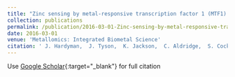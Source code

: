 ```yaml
---
title: "Zinc sensing by metal-responsive transcription factor 1 (MTF1) controls metallothionein and ZnT1 expression to buffer the sensitivity of the transcriptome response to zinc"
collection: publications
permalink: /publication/2016-03-01-Zinc-sensing-by-metal-responsive-transcription-factor-1-MTF1-controls-metallothionein-and-ZnT1-expression-to-buffer-the-sensitivity-of-the-transcriptome-response-to-zinc
date: 2016-03-01
venue: 'Metallomics: Integrated Biometal Science'
citation: ' J. Hardyman,  J. Tyson,  K. Jackson,  C. Aldridge,  S. Cockell,  L. Wakeling,  R. Valentine,  D. Ford, &quot;Zinc sensing by metal-responsive transcription factor 1 (MTF1) controls metallothionein and ZnT1 expression to buffer the sensitivity of the transcriptome response to zinc.&quot; Metallomics: Integrated Biometal Science, 2016.'
---
```

Use [Google Scholar](https://scholar.google.com/scholar?q=Zinc+sensing+by+metal+responsive+transcription+factor+1+(MTF1)+controls+metallothionein+and+ZnT1+expression+to+buffer+the+sensitivity+of+the+transcriptome+response+to+zinc){:target="_blank"} for full citation